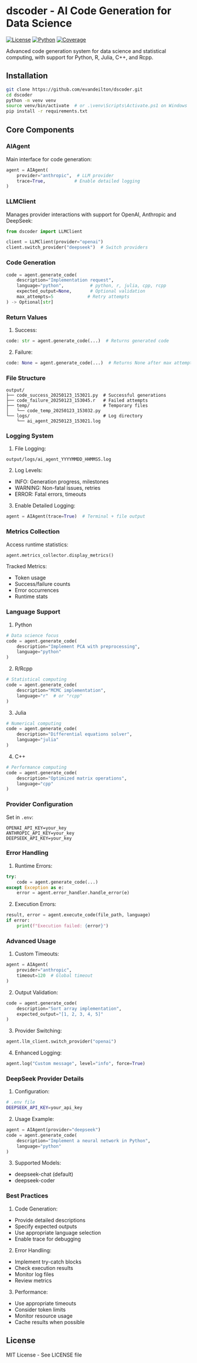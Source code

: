 # dscoder - AI Code Generation for Data Science

[![License](https://img.shields.io/badge/License-MIT-blue.svg)](LICENSE)
[![Python](https://img.shields.io/badge/python-3.8%2B-blue)]()
[![Coverage](https://coveralls.io/repos/github/evandeilton/dscoder/badge.svg)]()

Advanced code generation system for data science and statistical computing, with support for Python, R, Julia, C++, and Rcpp.

## Installation

```bash
git clone https://github.com/evandeilton/dscoder.git
cd dscoder
python -m venv venv
source venv/bin/activate  # or .\venv\Scripts\Activate.ps1 on Windows
pip install -r requirements.txt
```

## Core Components

### AIAgent
Main interface for code generation:
```python
agent = AIAgent(
    provider="anthropic",  # LLM provider
    trace=True,           # Enable detailed logging
)
```

### LLMClient 
Manages provider interactions with support for OpenAI, Anthropic and DeepSeek:
```python
from dscoder import LLMClient

client = LLMClient(provider="openai")
client.switch_provider("deepseek")  # Switch providers
```

### Code Generation

```python
code = agent.generate_code(
    description="Implementation request",
    language="python",          # python, r, julia, cpp, rcpp
    expected_output=None,       # Optional validation
    max_attempts=5             # Retry attempts
) -> Optional[str]
```

### Return Values

1. Success:
```python
code: str = agent.generate_code(...)  # Returns generated code
```

2. Failure:
```python
code: None = agent.generate_code(...)  # Returns None after max attempts
```

### File Structure

```
output/
├── code_success_20250123_153021.py  # Successful generations
├── code_failure_20250123_153045.r   # Failed attempts
├── temp/                            # Temporary files
│   └── code_temp_20250123_153032.py
└── logs/                            # Log directory
    └── ai_agent_20250123_153021.log
```

### Logging System

1. File Logging:
```
output/logs/ai_agent_YYYYMMDD_HHMMSS.log
```

2. Log Levels:
- INFO: Generation progress, milestones
- WARNING: Non-fatal issues, retries
- ERROR: Fatal errors, timeouts

3. Enable Detailed Logging:
```python
agent = AIAgent(trace=True)  # Terminal + file output
```

### Metrics Collection

Access runtime statistics:
```python
agent.metrics_collector.display_metrics()
```

Tracked Metrics:
- Token usage
- Success/failure counts
- Error occurrences
- Runtime stats

### Language Support

1. Python
```python
# Data science focus
code = agent.generate_code(
    description="Implement PCA with preprocessing",
    language="python"
)
```

2. R/Rcpp
```python
# Statistical computing
code = agent.generate_code(
    description="MCMC implementation",
    language="r"  # or "rcpp"
)
```

3. Julia
```python
# Numerical computing
code = agent.generate_code(
    description="Differential equations solver",
    language="julia"
)
```

4. C++
```python
# Performance computing
code = agent.generate_code(
    description="Optimized matrix operations",
    language="cpp"
)
```

### Provider Configuration

Set in `.env`:
```
OPENAI_API_KEY=your_key
ANTHROPIC_API_KEY=your_key
DEEPSEEK_API_KEY=your_key
```

### Error Handling

1. Runtime Errors:
```python
try:
    code = agent.generate_code(...)
except Exception as e:
    error = agent.error_handler.handle_error(e)
```

2. Execution Errors:
```python
result, error = agent.execute_code(file_path, language)
if error:
    print(f"Execution failed: {error}")
```

### Advanced Usage

1. Custom Timeouts:
```python
agent = AIAgent(
    provider="anthropic",
    timeout=120  # Global timeout
)
```

2. Output Validation:
```python
code = agent.generate_code(
    description="Sort array implementation",
    expected_output="[1, 2, 3, 4, 5]"
)
```

3. Provider Switching:
```python
agent.llm_client.switch_provider("openai")
```

4. Enhanced Logging:
```python
agent.log("Custom message", level="info", force=True)
```

### DeepSeek Provider Details

1. Configuration:
```bash
# .env file
DEEPSEEK_API_KEY=your_api_key
```

2. Usage Example:
```python
agent = AIAgent(provider="deepseek")
code = agent.generate_code(
    description="Implement a neural network in Python",
    language="python"
)
```

3. Supported Models:
- deepseek-chat (default)
- deepseek-coder

### Best Practices

1. Code Generation:
- Provide detailed descriptions
- Specify expected outputs
- Use appropriate language selection
- Enable trace for debugging

2. Error Handling:
- Implement try-catch blocks
- Check execution results
- Monitor log files
- Review metrics

3. Performance:
- Use appropriate timeouts
- Consider token limits
- Monitor resource usage
- Cache results when possible

## License

MIT License - See LICENSE file
